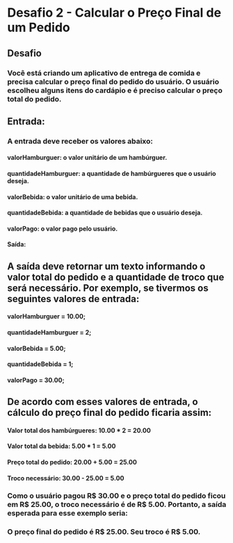 # Desafio 2 - Calcular o Preço Final de um Pedido

## Desafio
### Você está criando um aplicativo de entrega de comida e precisa calcular o preço final do pedido do usuário. O usuário escolheu alguns itens do cardápio e é preciso calcular o preço total do pedido.

## Entrada:
### A entrada deve receber os valores abaixo:

#### valorHamburguer: o valor unitário de um hambúrguer.
#### quantidadeHamburguer: a quantidade de hambúrgueres que o usuário deseja.
#### valorBebida: o valor unitário de uma bebida.
#### quantidadeBebida: a quantidade de bebidas que o usuário deseja.
#### valorPago: o valor pago pelo usuário.
#### Saída:

## A saída deve retornar um texto informando o valor total do pedido e a quantidade de troco que será necessário. Por exemplo, se tivermos os seguintes valores de entrada:

#### valorHamburguer = 10.00;
#### quantidadeHamburguer = 2;
#### valorBebida = 5.00;
#### quantidadeBebida = 1;
#### valorPago = 30.00;

## De acordo com esses valores de entrada, o cálculo do preço final do pedido ficaria assim:

#### Valor total dos hambúrgueres: 10.00 * 2 = 20.00
#### Valor total da bebida: 5.00 * 1 = 5.00
#### Preço total do pedido: 20.00 + 5.00 = 25.00
#### Troco necessário: 30.00 - 25.00 = 5.00

### Como o usuário pagou R$ 30.00 e o preço total do pedido ficou em R$ 25.00, o troco necessário é de R$ 5.00. Portanto, a saída esperada para esse exemplo seria:

### O preço final do pedido é R$ 25.00. Seu troco é R$ 5.00.



